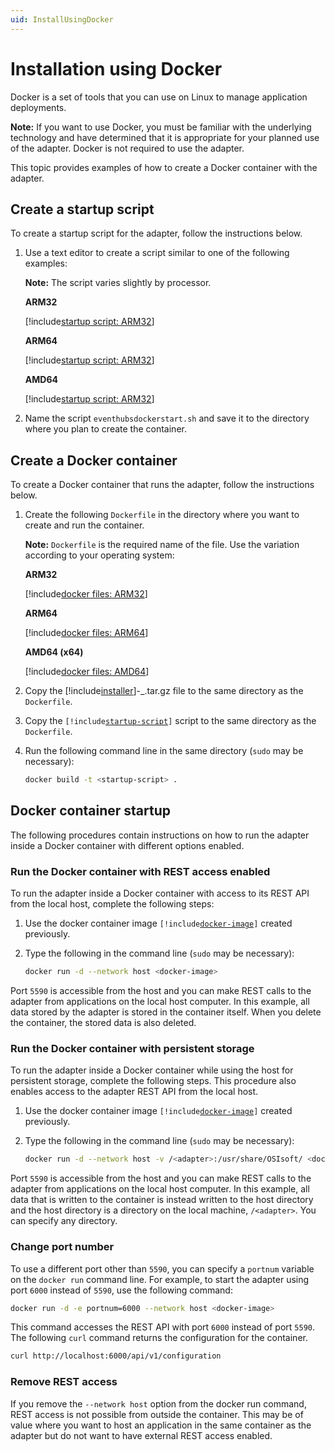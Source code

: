 ```yaml
---
uid: InstallUsingDocker
---
```


# Installation using Docker

Docker is a set of tools that you can use on Linux to manage application deployments.

**Note:** If you want to use Docker, you must be familiar with the underlying technology and have determined that it is appropriate for your planned use of the adapter. Docker is not required to use the adapter.

This topic provides examples of how to create a Docker container with the adapter.

## Create a startup script

To create a startup script for the adapter, follow the instructions below.

1. Use a text editor to create a script similar to one of the following examples:

    **Note:** The script varies slightly by processor.

    **ARM32**

    [!include[startup script: ARM32](../_includes/block/startup-scripts/arm32.md)]

    **ARM64**

    [!include[startup script: ARM32](../_includes/block/startup-scripts/arm32.md)]

    **AMD64**
            
    [!include[startup script: ARM32](../_includes/block/startup-scripts/amd64.md)]

2. Name the script `eventhubsdockerstart.sh` and save it to the directory where you plan to create the container.

## Create a Docker container

To create a Docker container that runs the adapter, follow the instructions below.

1. Create the following `Dockerfile` in the directory where you want to create and run the container.

    **Note:** `Dockerfile` is the required name of the file. Use the variation according to your operating system:

    **ARM32**

    [!include[docker files: ARM32](../_includes/block/dockerfiles/arm32.md)]

    **ARM64**

    [!include[docker files: ARM64](../_includes/block/dockerfiles/arm64.md)]
    
	**AMD64 (x64)**

    [!include[docker files: AMD64](../_includes/block/dockerfiles/amd64.md)]

2. Copy the [!include[installer](../_includes/inline/installer-name.md)]-<platform>_.tar.gz file to the same directory as the `Dockerfile`.

3. Copy the <code>[!include[startup-script](../_includes/inline/startup-script.md)]</code> script to the same directory as the `Dockerfile`.

4. Run the following command line in the same directory (`sudo` may be necessary):

	<!-- Customize for adapter, EG: eventhubsadapter -->

    ```bash
    docker build -t <startup-script> .
    ```

## Docker container startup

The following procedures contain instructions on how to run the adapter inside a Docker container with different options enabled.

### Run the Docker container with REST access enabled

To run the adapter inside a Docker container with access to its REST API from the local host, complete the following steps:

1. Use the docker container image <code>[!include[docker-image](../_includes/inline/docker-image.md)]</code> created previously.

2. Type the following in the command line (`sudo` may be necessary):

	<!-- Customize for adapter, EG: eventhubsadapter-->

    ```bash
    docker run -d --network host <docker-image>
    ```

Port `5590` is accessible from the host and you can make REST calls to the adapter from applications on the local host computer. In this example, all data stored by the adapter is stored in the container itself. When you delete the container, the stored data is also deleted.

### Run the Docker container with persistent storage

To run the adapter inside a Docker container while using the host for persistent storage, complete the following steps. This procedure also enables access to the adapter REST API from the local host.

1. Use the docker container image <code>[!include[docker-image](../_includes/inline/docker-image.md)]</code> created previously.

2. Type the following in the command line (`sudo` may be necessary):

	<!-- Customize for adapter, EG: eventhubsadapter-->

    ```bash
    docker run -d --network host -v /<adapter>:/usr/share/OSIsoft/ <docker-image>
    ```

Port `5590` is accessible from the host and you can make REST calls to the adapter from applications on the local host computer. In this example, all data that is written to the container is instead written to the host directory and the host directory is a directory on the local machine, <!-- customize -->`/<adapter>`. You can specify any directory.

### Change port number

To use a different port other than `5590`, you can specify a `portnum` variable on the `docker run` command line. For example, to start the adapter using port `6000` instead of `5590`, use the following command:

<!-- Customize for adapter, EG: eventhubsadapter-->

```bash
docker run -d -e portnum=6000 --network host <docker-image>
```

This command accesses the REST API with port `6000` instead of port `5590`. The following `curl` command returns the configuration for the container.

```bash
curl http://localhost:6000/api/v1/configuration
```

### Remove REST access

If you remove the `--network host` option from the docker run command, REST access is not possible from outside the container. This may be of value where you want to host an application in the same container as the adapter but do not want to have external REST access enabled.
